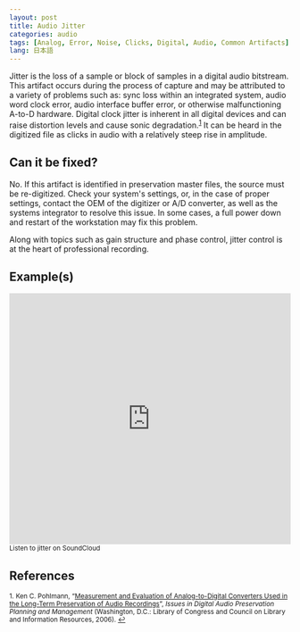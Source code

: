 ```yaml
---
layout: post
title: Audio Jitter
categories: audio
tags: [Analog, Error, Noise, Clicks, Digital, Audio, Common Artifacts]
lang: 日本語
---
```


Jitter is the loss of a sample or block of samples in a digital audio bitstream. This artifact occurs during the process of capture and may be attributed to a variety of problems such as: sync loss within an integrated system, audio word clock error, audio interface buffer error, or otherwise malfunctioning A-to-D hardware. Digital clock jitter is inherent in all digital devices and can raise distortion levels and cause sonic degradation.<sup><a href="#fn1" id="ref1">1</a></sup> It can be heard in the digitized file as clicks in audio with a relatively steep rise in amplitude.

## Can it be fixed?

No. If this artifact is identified in preservation master files, the source must be re-digitized. Check your system's settings, or, in the case of proper settings, contact the OEM of the digitizer or A/D converter, as well as the systems integrator to resolve this issue. In some cases, a full power down and restart of the workstation may fix this problem.

Along with topics such as gain structure and phase control, jitter control is at the heart of professional recording.

## Example(s)

<iframe width="100%" height="450" scrolling="no" frameborder="no" src="https://w.soundcloud.com/player/?url=https%3A//api.soundcloud.com/tracks/96931183&amp;auto_play=false&amp;hide_related=false&amp;show_comments=true&amp;show_user=true&amp;show_reposts=false&amp;visual=true"></iframe><sub>Listen to jitter on SoundCloud</sub>

## References

<sup id="fn1">1. Ken C. Pohlmann, “[Measurement and Evaluation of Analog-to-Digital Converters Used in the Long-Term Preservation of Audio Recordings](https://www.clir.org/pubs/resources/ad-converters-pohlmann.pdf)”, _Issues in Digital Audio Preservation Planning and Management_ (Washington, D.C.: Library of Congress and Council on Library and Information Resources, 2006). <a href="#ref1" title="Jump back to footnote 1 in the text.">↩</a></sup>  
